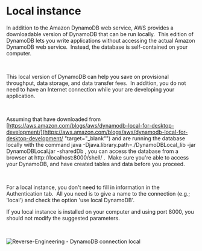 # Local instance

In addition to the Amazon DynamoDB web service, AWS provides a downloadable version of DynamoDB that can be run locally.&nbsp; This edition of DynamoDB lets you write applications without accessing the actual Amazon DynamoDB web service.&nbsp; Instead, the database is self-contained on your computer.

&nbsp;

This local version of DynamoDB can help you save on provisional throughput, data storage, and data transfer fees.&nbsp; In addition, you do not need to have an Internet connection while your are developing your application. &nbsp;

&nbsp;

Assuming that have downloaded from [https://aws.amazon.com/blogs/aws/dynamodb-local-for-desktop-development/](<https://aws.amazon.com/blogs/aws/dynamodb-local-for-desktop-development/> "target=\"\_blank\"") and are running the database locally with the command java -Djava.library.path=./DynamoDBLocal\_lib -jar DynamoDBLocal.jar -sharedDb , you can access the database from a browser at http://localhost:8000/shell/ .&nbsp; Make sure you're able to access your DynamoDB, and have created tables and data before you proceed.

&nbsp;

For a local instance, you don't need to fill in information in the Authentication tab.&nbsp; All you need is to give a name to the connection (e.g.; 'local') and check the option 'use local DynamoDB'.

If you local instance is installed on your computer and using port 8000, you should not modify the suggested parameters.

&nbsp;

![Reverse-Engineering - DynamoDB connection local](<lib/Rev-Engineering - DynamoDB connection local.png>)


